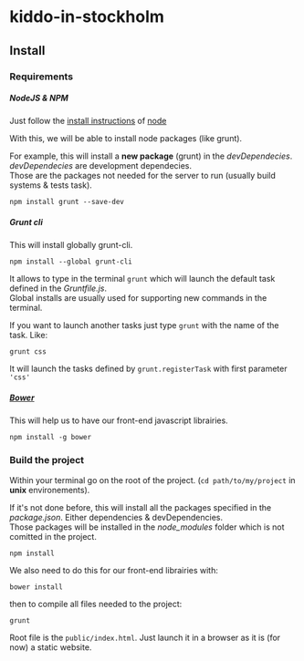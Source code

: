 # kiddo-in-stockholm

## Install

### Requirements

##### NodeJS & NPM

Just follow the [install instructions](http://nodejs.org/download/) of [node](http://nodejs.org/)

With this, we will be able to install node packages (like grunt).

For example, this will install a **new package** (grunt) in the *devDependecies*.  
*devDependecies* are development dependecies.   
Those are the packages not needed for the server to run (usually build systems & tests task). 

```
npm install grunt --save-dev
```


##### Grunt cli

This will install globally grunt-cli.  

```
npm install --global grunt-cli 
```

It allows to type in the terminal `grunt` which will launch the default task defined in the *Gruntfile.js*.  
Global installs are usually used for supporting new commands in the terminal.

If you want to launch another tasks just type `grunt` with the name of the task. Like:

```
grunt css
```

It will launch the tasks defined by `grunt.registerTask` with first parameter `'css'`

##### [Bower](http://bower.io/)

This will help us to have our front-end javascript librairies.

```
npm install -g bower
```


### Build the project

Within your terminal go on the root of the project. (`cd path/to/my/project` in **unix** environements).

If it's not done before, this will install all the packages specified in the *package.json*. Either dependencies & devDependencies.  
Those packages will be installed in the *node_modules* folder which is not comitted in the project.

```
npm install
```

We also need to do this for our front-end librairies with:

```
bower install
```

then to compile all files needed to the project:

```
grunt
```

Root file is the `public/index.html`. Just launch it in a browser as it is (for now) a static website.
